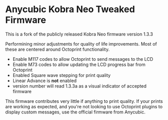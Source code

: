 # Anycubic Kobra Neo Tweaked Firmware

This is a fork of the publicly released Kobra Neo firmware version 1.3.3

Performining minor adjustments for quality of life improvements. Most of these are centered around Octoprint functionality.

- Enable M117 codes to allow Octoprint to send messages to the LCD
- Enable M73 codes to allow updating the LCD progress bar from Octoprint
- Enabled Square wave stepping for print quality
- Linear Advance is **not** enabled
- version number will read 1.3.3a as a visual indicator of accepted firmware

This firmware contributes very little if anything to print quality.  If your prints are working as expected, and you're not looking to use Octoprint plugins to display custom messages, use the official firmware from Anycubic.

